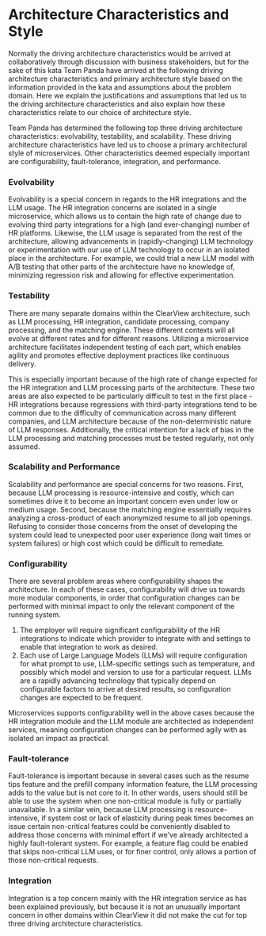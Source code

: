 # Architecture Characteristics and Style
Normally the driving architecture characteristics would be arrived at collaboratively through discussion with business stakeholders, but for the sake of this kata Team Panda have arrived at the following driving architecture characteristics and primary architecture style based on the information provided in the kata and assumptions about the problem domain. Here we explain the justifications and assumptions that led us to the driving architecture characteristics and also explain how these characteristics relate to our choice of architecture style.

Team Panda has determined the following top three driving architecture characteristics: evolvability, testability, and scalability. These driving architecture characteristics have led us to choose a primary architectural style of microservices. Other characteristics deemed especially important are configurability, fault-tolerance, integration, and performance.

### Evolvability
Evolvability is a special concern in regards to the HR integrations and the LLM usage. The HR integration concerns are isolated in a single microservice, which allows us to contain the high rate of change due to evolving third party integrations for a high (and ever-changing) number of HR platforms. Likewise, the LLM usage is separated from the rest of the architecture, allowing advancements in (rapidly-changing) LLM technology or experimentation with our use of LLM technology to occur in an isolated place in the architecture. For example, we could trial a new LLM model with A/B testing that other parts of the architecture have no knowledge of, minimizing regression risk and allowing for effective experimentation.

### Testability
There are many separate domains within the ClearView architecture, such as LLM processing, HR integration, candidate processing, company processing, and the matching engine. These different contexts will all evolve at different rates and for different reasons. Utilizing a microservice architecture facilitates independent testing of each part, which enables agility and promotes effective deployment practices like continuous delivery.

This is especially important because of the high rate of change expected for the HR integration and LLM processing parts of the architecture. These two areas are also expected to be particularly difficult to test in the first place - HR integrations because regressions with third-party integrations tend to be common due to the difficulty of communication across many different companies, and LLM architecture because of the non-deterministic nature of LLM responses. Additionally, the critical intention for a lack of bias in the LLM processing and matching processes must be tested regularly, not only assumed.

### Scalability and Performance
Scalability and performance are special concerns for two reasons. First, because LLM processing is resource-intensive and costly, which can sometimes drive it to become an important concern even under low or medium usage. Second, because the matching engine essentially requires analyzing a cross-product of each anonymized resume to all job openings. Refusing to consider those concerns from the onset of developing the system could lead to unexpected poor user experience (long wait times or system failures) or high cost which could be difficult to remediate.

### Configurability
There are several problem areas where configurability shapes the architecture. In each of these cases, configurability will drive us towards more modular components, in order that configuration changes can be performed with minimal impact to only the relevant component of the running system.
1. The employer will require significant configurability of the HR integrations to indicate which provider to integrate with and settings to enable that integration to work as desired.
2. Each use of Large Language Models (LLMs) will require configuration for what prompt to use, LLM-specific settings such as temperature, and possibly which model and version to use for a particular request. LLMs are a rapidly advancing technology that typically depend on configurable factors to arrive at desired results, so configuration changes are expected to be frequent.

Microservices supports configurability well in the above cases because the HR integration module and the LLM module are architected as independent services, meaning configuration changes can be performed agily with as isolated an impact as practical.

### Fault-tolerance
Fault-tolerance is important because in several cases such as the resume tips feature and the prefill company information feature, the LLM processing adds to the value but is not core to it. In other words, users should still be able to use the system when one non-critical module is fully or partially unavailable. In a similar vein, because LLM processing is resource-intensive, if system cost or lack of elasticity during peak times becomes an issue certain non-critical features could be conveniently disabled to address those concerns with minimal effort if we've already architected a highly fault-tolerant system. For example, a feature flag could be enabled that skips non-critical LLM uses, or for finer control, only allows a portion of those non-critical requests.

### Integration
Integration is a top concern mainly with the HR integration service as has been explained previously, but because it is not an unusually important concern in other domains within ClearView it did not make the cut for top three driving architecture characteristics.
